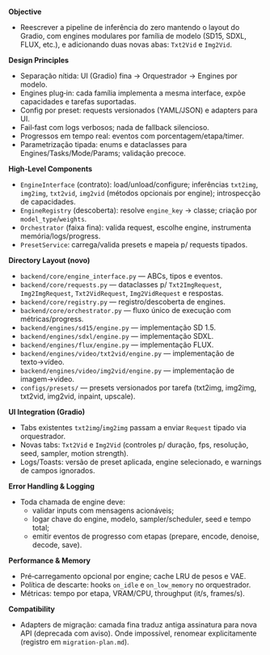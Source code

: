 **Objective**
- Reescrever a pipeline de inferência do zero mantendo o layout do Gradio, com engines modulares por família de modelo (SD15, SDXL, FLUX, etc.), e adicionando duas novas abas: `Txt2Vid` e `Img2Vid`.

**Design Principles**
- Separação nítida: UI (Gradio) fina → Orquestrador → Engines por modelo.
- Engines plug‑in: cada família implementa a mesma interface, expõe capacidades e tarefas suportadas.
- Config por preset: requests versionados (YAML/JSON) e adapters para UI.
- Fail‑fast com logs verbosos; nada de fallback silencioso.
- Progressos em tempo real: eventos com porcentagem/etapa/timer.
- Parametrização tipada: enums e dataclasses para Engines/Tasks/Mode/Params; validação precoce.

**High‑Level Components**
- `EngineInterface` (contrato): load/unload/configure; inferências `txt2img`, `img2img`, `txt2vid`, `img2vid` (métodos opcionais por engine); introspecção de capacidades.
- `EngineRegistry` (descoberta): resolve `engine_key` → classe; criação por `model_type`/`weights`.
- `Orchestrator` (faixa fina): valida request, escolhe engine, instrumenta memória/logs/progress.
- `PresetService`: carrega/valida presets e mapeia p/ requests tipados.

**Directory Layout (novo)**
- `backend/core/engine_interface.py` — ABCs, tipos e eventos.
- `backend/core/requests.py` — dataclasses p/ `Txt2ImgRequest`, `Img2ImgRequest`, `Txt2VidRequest`, `Img2VidRequest` e respostas.
- `backend/core/registry.py` — registro/descoberta de engines.
- `backend/core/orchestrator.py` — fluxo único de execução com métricas/progress.
- `backend/engines/sd15/engine.py` — implementação SD 1.5.
- `backend/engines/sdxl/engine.py` — implementação SDXL.
- `backend/engines/flux/engine.py` — implementação FLUX.
- `backend/engines/video/txt2vid/engine.py` — implementação de texto→vídeo.
- `backend/engines/video/img2vid/engine.py` — implementação de imagem→vídeo.
- `configs/presets/` — presets versionados por tarefa (txt2img, img2img, txt2vid, img2vid, inpaint, upscale).

**UI Integration (Gradio)**
- Tabs existentes `txt2img`/`img2img` passam a enviar `Request` tipado via orquestrador.
- Novas tabs: `Txt2Vid` e `Img2Vid` (controles p/ duração, fps, resolução, seed, sampler, motion strength).
- Logs/Toasts: versão de preset aplicada, engine selecionado, e warnings de campos ignorados.

**Error Handling & Logging**
- Toda chamada de engine deve:
  - validar inputs com mensagens acionáveis;
  - logar chave do engine, modelo, sampler/scheduler, seed e tempo total;
  - emitir eventos de progresso com etapas (prepare, encode, denoise, decode, save).

**Performance & Memory**
- Pré‑carregamento opcional por engine; cache LRU de pesos e VAE.
- Política de descarte: hooks `on_idle` e `on_low_memory` no orquestrador.
- Métricas: tempo por etapa, VRAM/CPU, throughput (it/s, frames/s).

**Compatibility**
- Adapters de migração: camada fina traduz antiga assinatura para nova API (deprecada com aviso). Onde impossível, renomear explicitamente (registro em `migration-plan.md`).

